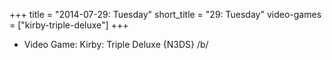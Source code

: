 +++
title = "2014-07-29: Tuesday"
short_title = "29: Tuesday"
video-games = ["kirby-triple-deluxe"]
+++


* Video Game: Kirby: Triple Deluxe {N3DS} /b/